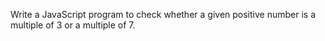 Write a JavaScript program to check whether a given positive number is a multiple of 3 or a multiple of 7.